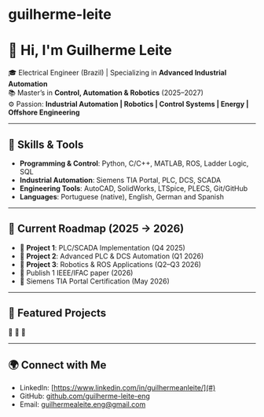 # guilherme-leite

# 👋 Hi, I'm Guilherme Leite  

🎓 Electrical Engineer (Brazil) | Specializing in **Advanced Industrial Automation**  
📚 Master’s in **Control, Automation & Robotics** (2025–2027)  
⚙️ Passion: **Industrial Automation | Robotics | Control Systems | Energy | Offshore Engineering**

---

## 🔧 Skills & Tools
- **Programming & Control**: Python, C/C++, MATLAB, ROS, Ladder Logic, SQL  
- **Industrial Automation**: Siemens TIA Portal, PLC, DCS, SCADA  
- **Engineering Tools**: AutoCAD, SolidWorks, LTSpice, PLECS, Git/GitHub  
- **Languages**: Portuguese (native), English, German and Spanish

---

## 🚀 Current Roadmap (2025 → 2026)
- 📌 **Project 1**: PLC/SCADA Implementation (Q4 2025)  
- 📌 **Project 2**: Advanced PLC & DCS Automation (Q1 2026)  
- 📌 **Project 3**: Robotics & ROS Applications (Q2–Q3 2026)  
- 🎯 Publish 1 IEEE/IFAC paper (2026)  
- 🎯 Siemens TIA Portal Certification (May 2026)  

---

## 📂 Featured Projects
🔹 
🔹 
🔹 

---

## 🌍 Connect with Me
- LinkedIn: [https://www.linkedin.com/in/guilhermeanleite/](#)  
- GitHub: [github.com/guilherme-leite-eng](#)  
- Email: guilhermealeite.eng@gmail.com  
